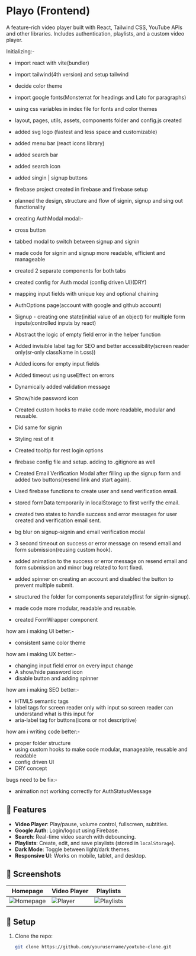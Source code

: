 # Playo (Frontend)

A feature-rich video player built with React, Tailwind CSS, YouTube APIs and other libraries. Includes authentication, playlists, and a custom video player.

Initializing:- 
- import react with vite(bundler)
- import tailwind(4th version) and setup tailwind
- decide color theme
- import google fonts(Monsterrat for headings and Lato for paragraphs)
- using css variables in index file for fonts and color themes
- layout, pages, utils, assets, components folder and config.js created
- added svg logo (fastest and less space and customizable)
- added menu bar (react icons library)
- added search bar
- added search icon
- added singin | signup buttons
- firebase project created in firebase and firebase setup
- planned the design, structure and flow of signin, signup and sing out functionality

- creating AuthModal modal:-
- cross button
- tabbed modal to switch between signup and signin
- made code for signin and signup more readable, efficient and manageable
- created 2 separate components for both tabs
- created config for Auth modal (config driven UI)(DRY)
- mapping input fields with unique key and optional chaining
- AuthOptions page(account with google and github account)
- Signup - creating one state(initial value of an object) for multiple form inputs(controlled inputs by react)
- Abstract the logic of empty field error in the helper function
- Added invisible label tag for SEO and better accessibility(screen reader only(sr-only className in t.css))
- Added icons for empty input fields
- Added timeout using useEffect on errors
- Dynamically added validation message
- Show/hide password icon
- Created custom hooks to make code more readable, modular and reusable.
- Did same for signin
- Styling rest of it
- Created tooltip for rest login options
- firebase config file and setup. adding to .gitignore as well
- Created Email Verification Modal after filling up the signup form and added two buttons(resend link and start again).
- Used firebase functions to create user and send verification email.
- stored formData temporarily in localStorage to first verify the email.
- created two states to handle success and error messages for user created and verification email sent.
- bg blur on signup-signin and email verification modal
- 3 second timeout on success or error message on resend email and form submission(reusing custom hook).
- added animation to the success or error message on resend email and form submission and minor bug related to font fixed.
- added spinner on creating an account and disabled the button to prevent multiple submit.
- structured the folder for components separately(first for signin-signup).
- made code more modular, readable and reusable.
- created FormWrapper component

how am i making UI better:-
- consistent same color theme

how am i making UX better:-
- changing input field error on every input change
- A show/hide password icon
- disable button and adding spinner 

how am i making SEO better:-
- HTML5 semantic tags
- label tags for screen reader only with input so screen reader can understand what is this input for
- aria-label tag for buttons(icons or not descriptive)

how am i writing code better:- 
- proper folder structure
- using custom hooks to make code modular, manageable, reusable and readable
- config driven UI
- DRY concept

bugs need to be fix:-
- animation not working correctly for AuthStatusMessage

## 🚀 Features
- **Video Player**: Play/pause, volume control, fullscreen, subtitles.
- **Google Auth**: Login/logout using Firebase.
- **Search**: Real-time video search with debouncing.
- **Playlists**: Create, edit, and save playlists (stored in `localStorage`).
- **Dark Mode**: Toggle between light/dark themes.
- **Responsive UI**: Works on mobile, tablet, and desktop.

## 📸 Screenshots
| Homepage | Video Player | Playlists |
|----------|--------------|-----------|
| ![Homepage](screenshots/home.png) | ![Player](screenshots/player.png) | ![Playlists](screenshots/playlists.png) |

## 🔧 Setup
1. Clone the repo:
   ```bash
   git clone https://github.com/yourusername/youtube-clone.git